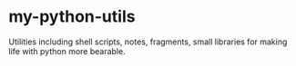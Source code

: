 # my-python-utils
Utilities including shell scripts, notes, fragments, small libraries for making life with python more bearable.
